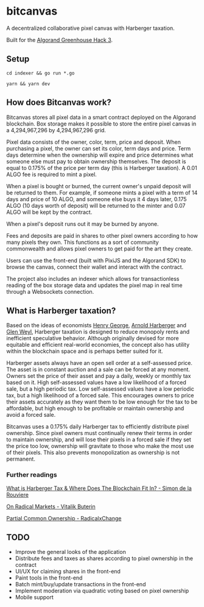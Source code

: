 # bitcanvas

A decentralized collaborative pixel canvas with Harberger taxation.

Built for the [Algorand Greenhouse Hack 3](https://gitcoin.co/hackathon/greenhouse3).

## Setup

`cd indexer && go run *.go`

`yarn && yarn dev`

## How does Bitcanvas work?

Bitcanvas stores all pixel data in a smart contract deployed on the Algorand blockchain. Box storage makes it possible to store the entire pixel canvas in a 4,294,967,296 by 4,294,967,296 grid.

Pixel data consists of the owner, color, term, price and deposit. When purchasing a pixel, the owner can set its color, term days and price. Term days determine when the ownership will expire and price determines what someone else must pay to obtain ownership themselves. The deposit is equal to 0.175% of the price per term day (this is Harberger taxation). A 0.01 ALGO fee is required to mint a pixel.

When a pixel is bought or burned, the current owner's unpaid deposit will be returned to them. For example, if someone mints a pixel with a term of 14 days and price of 10 ALGO, and someone else buys it 4 days later, 0.175 ALGO (10 days worth of deposit) will be returned to the minter and 0.07 ALGO will be kept by the contract.

When a pixel's deposit runs out it may be burned by anyone.

Fees and deposits are paid in shares to other pixel owners according to how many pixels they own. This functions as a sort of community commonwealth and allows pixel owners to get paid for the art they create.

Users can use the front-end (built with PixiJS and the Algorand SDK) to browse the canvas, connect their wallet and interact with the contract.

The project also includes an indexer which allows for transactionless reading of the box storage data and updates the pixel map in real time through a Websockets connection.

## What is Harberger taxation?

Based on the ideas of economists [Henry George](https://en.wikipedia.org/wiki/Henry_George), [Arnold Harberger](https://en.wikipedia.org/wiki/Arnold_Harberger) and [Glen Weyl](https://glenweyl.com/), Harberger taxation is designed to reduce monopoly rents and inefficient speculative behavior. Although originally devised for more equitable and efficient real-world economies, the concept also has utility within the blockchain space and is perhaps better suited for it.

Harberger assets always have an open sell order at a self-assessed price. The asset is in constant auction and a sale can be forced at any moment. Owners set the price of their asset and pay a daily, weekly or monthly tax based on it. High self-assessed values have a low likelihood of a forced sale, but a high periodic tax. Low self-assessed values have a low periodic tax, but a high likelihood of a forced sale. This encourages owners to price their assets accurately as they want them to be low enough for the tax to be affordable, but high enough to be profitable or maintain ownership and avoid a forced sale.

Bitcanvas uses a 0.175% daily Harberger tax to efficiently distribute pixel ownership. Since pixel owners must continually renew their terms in order to maintain ownership, and will lose their pixels in a forced sale if they set the price too low, ownership will gravitate to those who make the most use of their pixels. This also prevents monopolization as ownership is not permanent.

### Further readings

[What is Harberger Tax & Where Does The Blockchain Fit In? - Simon de la Rouviere](https://medium.com/@simondlr/what-is-harberger-tax-where-does-the-blockchain-fit-in-1329046922c6)

[On Radical Markets - Vitalik Buterin](https://vitalik.ca/general/2018/04/20/radical_markets.html)

[Partial Common Ownership - RadicalxChange](https://www.radicalxchange.org/concepts/partial-common-ownership/)

## TODO

- Improve the general looks of the application
- Distribute fees and taxes as shares according to pixel ownership in the contract
- UI/UX for claiming shares in the front-end
- Paint tools in the front-end
- Batch mint/buy/update transactions in the front-end
- Implement moderation via quadratic voting based on pixel ownership
- Mobile support
